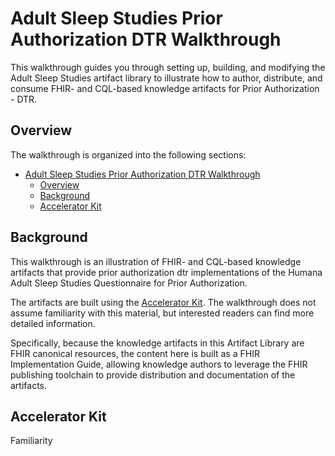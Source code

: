 # Adult Sleep Studies Prior Authorization DTR Walkthrough

This walkthrough guides you through setting up, building, and modifying the Adult Sleep Studies artifact library to illustrate how to author, distribute, and consume FHIR- and CQL-based knowledge artifacts for
Prior Authorization - DTR.

## Overview

The walkthrough is organized into the following sections:

- [Adult Sleep Studies Prior Authorization DTR Walkthrough](#adult-sleep-studies-prior-authorization-dtr-walkthrough)
  - [Overview](#overview)
  - [Background](#background)
  - [Accelerator Kit](#accelerator-kit)
<!--   - [USPSTF Recommendation on Colorectal Cancer Screening](#uspstf-recommendation-on-colorectal-cancer-screening)
  - [Approach](#approach)
  - [Artifact Source](#artifact-source)
  - [Unit Testing](#unit-testing)
  - [Building the Artifact Library](#building-the-artifact-library)
  - [Running the Decision Support](#running-the-decision-support)
    - [Configuring the CDS Hooks Sandbox](#configuring-the-cds-hooks-sandbox)
  - [Running the Quality Measure](#running-the-quality-measure)
  - [Updating the Content](#updating-the-content) -->

## Background

This walkthrough is an illustration of FHIR- and CQL-based knowledge artifacts that provide prior authorization dtr implementations of the Humana Adult Sleep Studies Questionnaire for Prior Authorization.

The artifacts are built using the [Accelerator Kit](#accelerator-kit). The walkthrough does not assume familiarity with this material, but interested readers can find more detailed information.

Specifically, because the knowledge artifacts in this Artifact Library are FHIR canonical resources, the content here is built as a FHIR Implementation Guide, allowing knowledge authors to leverage the FHIR publishing toolchain to provide distribution and documentation of the artifacts.

## Accelerator Kit
  
  Familiarity
  
<!-- 
## USPSTF Recommendation on Colorectal Cancer Screening

The artifacts in this walkthrough provide a platform-independent, standards-based representation of a decision support rule and quality measure for implementing the US Preventive Services Task Force recommendation on Colorectal Cancer Screening:

* The U.S. Preventive Services Task Force (2016) recommends screening for colorectal cancer starting at age 50 years and continuing until age 75 years. This is a Grade A recommendation ([U.S. Preventive Services Task Force, 2016](https://www.uspreventiveservicestaskforce.org/uspstf/recommendation/colorectal-cancer-screening-june-2016)).

> NOTE: This recommendation was updated in May of 2021; the updates have not been applied to this artifact. It is an exercise for the reader to update the content per the 2021 recommendation.

 -->
